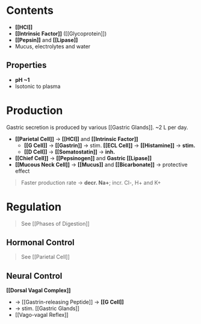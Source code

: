 # Contents
- **[[HCl]]**
- **[[Intrinsic Factor]]** ([[Glycoprotein]])
- **[[Pepsin]]** and **[[Lipase]]**
- Mucus, electrolytes and water

## Properties
- **pH ~1**
- Isotonic to plasma

# Production
Gastric secretion is produced by various [[Gastric Glands]]. ~2 L per day.
- **[[Parietal Cell]]** -> **[[HCl]]** and **[[Intrinsic Factor]]** 
	- **[[G Cell]]** -> **[[Gastrin]]** -> stim. **[[ECL Cell]]** -> **[[Histamine]]** -> **stim.**
	- **[[D Cell]]** -> **[[Somatostatin]]** -> **inh.**
- **[[Chief Cell]]** -> **[[Pepsinogen]]** and **Gastric [[Lipase]]**
- **[[Mucous Neck Cell]]** -> **[[Mucus]]** and **[[Bicarbonate]]** -> protective effect

> Faster production rate -> **decr. Na+**; incr. Cl-, H+ and K+ 

# Regulation
> See [[Phases of Digestion]]

## Hormonal Control
> See [[Parietal Cell]]

## Neural Control
**[[Dorsal Vagal Complex]]**
- -> [[Gastrin-releasing Peptide]] -> **[[G Cell]]**
- -> stim. [[Gastric Glands]]
- [[Vago-vagal Reflex]]